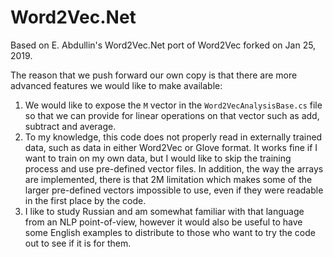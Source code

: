 # Word2Vec.Net
Based on E. Abdullin's Word2Vec.Net port of Word2Vec forked on Jan 25, 2019.

The reason that we push forward our own copy is that there are more advanced features we would like to make available:

1) We would like to expose the `M` vector in the `Word2VecAnalysisBase.cs` file so that we can provide for linear operations on that vector such as add, subtract and average.
2) To my knowledge, this code does not properly read in externally trained data, such as data in either Word2Vec or Glove format.  It works fine if I want to train on my own data, but I would like to skip the training process and use pre-defined vector files.  In addition, the way the arrays are implemented, there is that 2M limitation which makes some of the larger pre-defined vectors impossible to use, even if they were readable in the first place by the code.
3) I like to study Russian and am somewhat familiar with that language from an NLP point-of-view, however it would also be useful to have some English examples to distribute to those who want to try the code out to see if it is for them.
